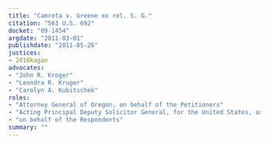 ```yaml
---
title: "Camreta v. Greene ex rel. S. G."
citation: "563 U.S. 692"
docket: "09-1454"
argdate: "2011-03-01"
publishdate: "2011-05-26"
justices:
- 2010kagan
advocates:
- "John R. Kroger"
- "Leondra R. Kruger"
- "Carolyn A. Kubitschek"
roles:
- "Attorney General of Oregon, on behalf of the Petitioners"
- "Acting Principal Deputy Solicitor General, for the United States, as amicus curiae, supporting the Petitioners"
- "on behalf of the Respondents"
summary: ""
---
```


